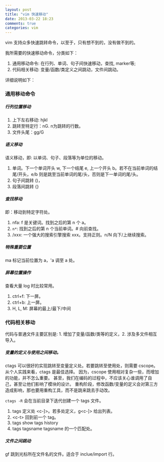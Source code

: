 ```yaml
---
layout: post
title: "vim 快速移动"
date: 2013-03-22 18:23
comments: true
categories: vim
---
```


vim 支持众多快速跳转命令，以至于，只有想不到的，没有做不到的。

我所需要的快速移动命令，分类如下：

1. 通用移动命令: 在行列、单词、句子间快速移动，查找, marker等;
2. 代码相关移动: 变量/函数/类定义之间跳动，文件间跳动。

详细说明如下：

<!--more-->

### 通用移动命令

##### 行列位置移动

1. 上下左右移动: hjkl
2. 跳转至特定行：nG. n为跳转的行数。
3. 文件头尾：gg/G

##### 语义移动

语义移动，即: 以单词、句子、段落等为单位的移动。

1. 单词。下一个单词开头 w, 下一个结尾 e, 上一个开头 b。若不在当前单词的结尾/开头，e/b 则是跳至当前单词的尾/头，否则是下一单词的尾/头。
2. 句子间跳转 ()，
3. 段落间跳转 {}

##### 查找移动

即：移动到特定字符处。

1. nfa: f 是关键词。找到之后的第 n 个 a。
2. `n*`: 找到之后的第 n 个当前单词。# 向前查找。
2. /xxx: 一个强大的搜索引擎搜索 xxx。支持正则。n/N 向下/上继续搜索。

##### 特殊重要位置

ma 标记当前位置为 a，'a 调至 a 处。

##### 屏幕位置操作

查看大量 log 时比较常用。

1. ctrl+f: 下一屏。
2. ctrl+b: 上一屏。
3. H, L, M: 屏幕的最上/最下/中间

### 代码相关移动

代码与普通文件主要区别是: 1. 增加了变量/函数/类等的定义，2. 涉及多文件相互导入。

##### 变量的定义与使用之间移动。

ctags 可以很好的实现跳转至变量定义处。若要跳转至使用处，则需要 cscope。
从个人实践来看，ctags 是最佳选择。
因为，cscope 使用相对复杂一些，而增加的功能，并不怎么重要。
甚至，我们在编码的过程中，不应该关心谁调用了自己，甚至让他们影响了模块的设计。
重构阶段，修改函数/变量的定义会对第三方造成影响，那也要用重构工具，而不是跳来跳去手动改。

`ctags -R` 会在当前目录下迭代创建一个 tags 文件。

1. tags 定义处 \<c-]\>。若多处定义，g\<c-]\> 给出列表。
2. \<c-t\> 回到前一个 tag。
3. tags show tags history
4. tags tagsname tagsname 的一个匹配处。

##### 文件之间跳动

gf 跳到光标所在文件名的文件。适合于 inclue/import 行。

